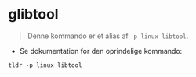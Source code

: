 # glibtool

> Denne kommando er et alias af `-p linux libtool`.

- Se dokumentation for den oprindelige kommando:

`tldr -p linux libtool`
